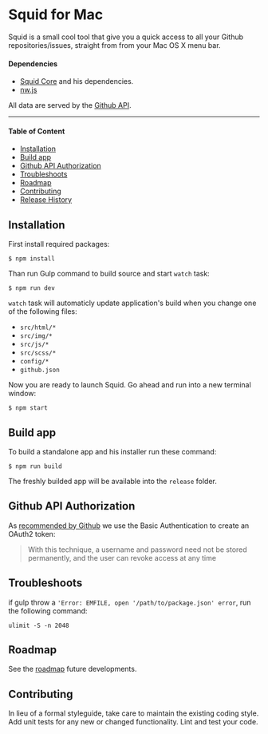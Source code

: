 # Squid for Mac

Squid is a small cool tool that give you a quick access to all your Github repositories/issues, straight from from your Mac OS X menu bar.


#### Dependencies

* [Squid Core](https://github.com/squid-app/core) and his dependencies.
* [nw.js](http://nwjs.io/)

All data are served by the [Github API](https://developer.github.com/v3/).


<hr>

#### Table of Content

* [Installation](#installation)
* [Build app](#build-app)
* [Github API Authorization](github-api-authorization)
* [Troubleshoots](#troubleshoots)
* [Roadmap](#roadmap)
* [Contributing](#contributing)
* [Release History](CHANGELOG.md)


## Installation

First install required packages:

	$ npm install

Than run Gulp command to build source and start `watch` task:

	$ npm run dev

`watch` task will automaticly update application's build when you change one of the following files:

* `src/html/*`
* `src/img/*`
* `src/js/*`
* `src/scss/*`
* `config/*`
* `github.json`

Now you are ready to launch Squid. Go ahead and run into a new terminal window:

	$ npm start


## Build app

To build a standalone app and his installer run these command:

	$ npm run build

The freshly builded app will be available into the `release` folder.


## Github API Authorization

As [recommended by Github](https://developer.github.com/v3/oauth/#non-web-application-flow) we use the Basic Authentication to create an OAuth2 token:

> With this technique, a username and password need not be stored permanently, and the user can revoke access at any time

## Troubleshoots

if gulp throw a `'Error: EMFILE, open '/path/to/package.json' error`, run the following command:

	ulimit -S -n 2048

## Roadmap

See the [roadmap](https://github.com/squid-app/desktop/milestones) future developments.


## Contributing

In lieu of a formal styleguide, take care to maintain the existing coding style.
Add unit tests for any new or changed functionality. Lint and test your code.
